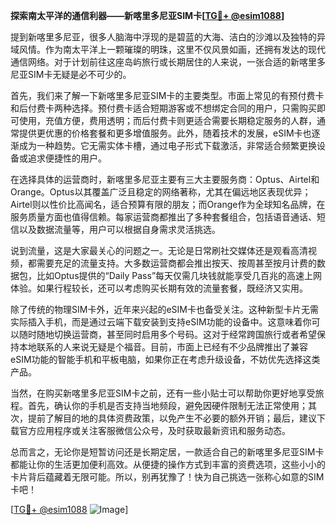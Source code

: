 **探索南太平洋的通信利器——新喀里多尼亚SIM卡[[TG💪+ @esim1088](https://t.me/s/esim1088)]**

提到新喀里多尼亚，很多人脑海中浮现的是碧蓝的大海、洁白的沙滩以及独特的异域风情。作为南太平洋上一颗璀璨的明珠，这里不仅风景如画，还拥有发达的现代通信网络。对于计划前往这座岛屿旅行或长期居住的人来说，一张合适的新喀里多尼亚SIM卡无疑是必不可少的。

首先，我们来了解一下新喀里多尼亚SIM卡的主要类型。市面上常见的有预付费卡和后付费卡两种选择。预付费卡适合短期游客或不想绑定合同的用户，只需购买即可使用，充值方便，费用透明；而后付费卡则更适合需要长期稳定服务的人群，通常提供更优惠的价格套餐和更多增值服务。此外，随着技术的发展，eSIM卡也逐渐成为一种趋势。它无需实体卡槽，通过电子形式下载激活，非常适合频繁更换设备或追求便捷性的用户。

在选择具体的运营商时，新喀里多尼亚主要有三大主要服务商：Optus、Airtel和Orange。Optus以其覆盖广泛且稳定的网络著称，尤其在偏远地区表现优异；Airtel则以性价比高闻名，适合预算有限的朋友；而Orange作为全球知名品牌，在服务质量方面也值得信赖。每家运营商都推出了多种套餐组合，包括语音通话、短信以及数据流量等，用户可以根据自身需求灵活挑选。

说到流量，这是大家最关心的问题之一。无论是日常刷社交媒体还是观看高清视频，都需要充足的流量支持。大多数运营商都会推出按天、按周甚至按月计费的数据包，比如Optus提供的“Daily Pass”每天仅需几块钱就能享受几百兆的高速上网体验。如果行程较长，还可以考虑购买长期有效的流量套餐，既经济又实用。

除了传统的物理SIM卡外，近年来兴起的eSIM卡也备受关注。这种新型卡片无需实际插入手机，而是通过云端下载安装到支持eSIM功能的设备中。这意味着你可以随时随地切换运营商，甚至同时启用多个号码。这对于经常跨国旅行或者希望保持本地联系的人来说无疑是个福音。目前，市面上已经有不少品牌推出了兼容eSIM功能的智能手机和平板电脑，如果你正在考虑升级设备，不妨优先选择这类产品。

当然，在购买新喀里多尼亚SIM卡之前，还有一些小贴士可以帮助你更好地享受旅程。首先，确认你的手机是否支持当地频段，避免因硬件限制无法正常使用；其次，提前了解目的地的具体资费政策，以免产生不必要的额外开销；最后，建议下载官方应用程序或关注客服微信公众号，及时获取最新资讯和服务动态。

总而言之，无论你是短暂访问还是长期定居，一款适合自己的新喀里多尼亚SIM卡都能让你的生活更加便利高效。从便捷的操作方式到丰富的资费选项，这些小小的卡片背后蕴藏着无限可能。所以，别再犹豫了！快为自己挑选一张称心如意的SIM卡吧！

[[TG💪+ @esim1088](https://t.me/s/esim1088) ![Image](https://i.postimg.cc/4NQfJmqS/Snipaste-2025-05-13-00-14-12.png)]